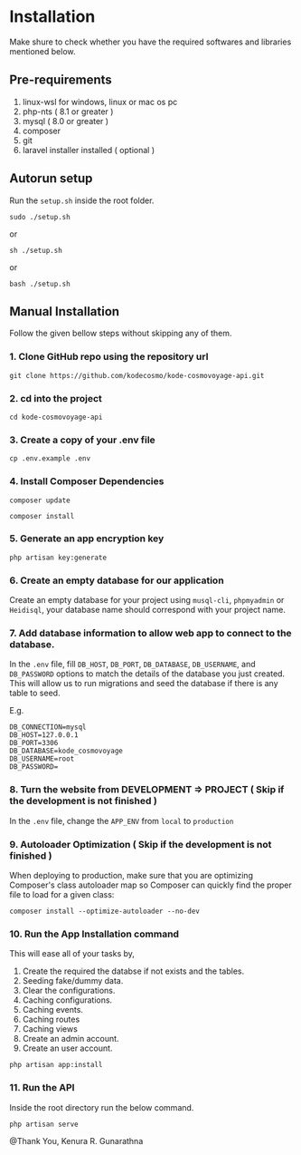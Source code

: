 # Installation

Make shure to check whether you have the required softwares and libraries mentioned below.

## Pre-requirements

1. linux-wsl for windows, linux or mac os pc
2. php-nts ( 8.1 or greater )
3. mysql ( 8.0 or greater )
4. composer
5. git
6. laravel installer installed ( optional )

## Autorun setup

Run the `setup.sh` inside the root folder.

```
sudo ./setup.sh
```
or

```
sh ./setup.sh
```
or

```
bash ./setup.sh
```

## Manual Installation

Follow the given bellow steps without skipping any of them.

### 1. Clone GitHub repo using the repository url

```
git clone https://github.com/kodecosmo/kode-cosmovoyage-api.git
```

### 2. cd into the project

```
cd kode-cosmovoyage-api
```

### 3. Create a copy of your .env file

```
cp .env.example .env
```

### 4. Install Composer Dependencies

```
composer update

composer install
```

### 5. Generate an app encryption key

```
php artisan key:generate
```

### 6. Create an empty database for our application

Create an empty database for your project using `musql-cli`, `phpmyadmin` or `Heidisql`, your database name should correspond with your project name.

### 7. Add database information to allow web app to connect to the database.

In the `.env` file, fill `DB_HOST`, `DB_PORT`, `DB_DATABASE`, `DB_USERNAME`, and `DB_PASSWORD` options to match the details of the database you just created. This will allow us to run migrations and seed the database if there is any table to seed.

E.g. 

```
DB_CONNECTION=mysql
DB_HOST=127.0.0.1
DB_PORT=3306
DB_DATABASE=kode_cosmovoyage
DB_USERNAME=root
DB_PASSWORD=
```

### 8. Turn the website from DEVELOPMENT => PROJECT ( Skip if the development is not finished )

In the `.env` file, change the `APP_ENV` from `local` to `production`

### 9. Autoloader Optimization ( Skip if the development is not finished )

When deploying to production, make sure that you are optimizing Composer's class autoloader map so Composer can quickly find the proper file to load for a given class:

```
composer install --optimize-autoloader --no-dev
```

### 10. Run the App Installation command

This will ease all of your tasks by,

1. Create the required the databse if not exists and the tables.
2. Seeding fake/dummy data.
3. Clear the configurations.
4. Caching configurations.
5. Caching events.
6. Caching routes
7. Caching views
8. Create an admin account.
9. Create an user account.

```
php artisan app:install
```

### 11. Run the API

Inside the root directory run the below command.

```
php artisan serve
```

@Thank You, Kenura R. Gunarathna